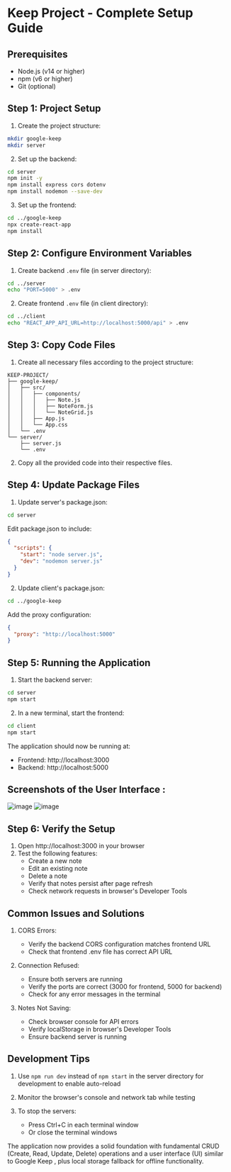 # Keep Project - Complete Setup Guide

## Prerequisites
- Node.js (v14 or higher)
- npm (v6 or higher)
- Git (optional)

## Step 1: Project Setup

1. Create the project structure:
```bash
mkdir google-keep
mkdir server 
```

2. Set up the backend:
```bash
cd server
npm init -y
npm install express cors dotenv
npm install nodemon --save-dev
```

3. Set up the frontend:
```bash
cd ../google-keep
npx create-react-app 
npm install
```

## Step 2: Configure Environment Variables

1. Create backend `.env` file (in server directory):
```bash
cd ../server
echo "PORT=5000" > .env
```

2. Create frontend `.env` file (in client directory):
```bash
cd ../client
echo "REACT_APP_API_URL=http://localhost:5000/api" > .env
```

## Step 3: Copy Code Files

1. Create all necessary files according to the project structure:
```
KEEP-PROJECT/
├── google-keep/
│   ├── src/
│   │   ├── components/
│   │   │   ├── Note.js
│   │   │   ├── NoteForm.js
│   │   │   └── NoteGrid.js
│   │   ├── App.js
│   │   └── App.css
│   └── .env
└── server/
    ├── server.js
    └── .env
```

2. Copy all the provided code into their respective files.

## Step 4: Update Package Files

1. Update server's package.json:
```bash
cd server
```
Edit package.json to include:
```json
{
  "scripts": {
    "start": "node server.js",
    "dev": "nodemon server.js"
  }
}
```

2. Update client's package.json:
```bash
cd ../google-keep
```
Add the proxy configuration:
```json
{
  "proxy": "http://localhost:5000"
}
```

## Step 5: Running the Application

1. Start the backend server:
```bash
cd server
npm start
```

2. In a new terminal, start the frontend:
```bash
cd client
npm start
```

The application should now be running at:
- Frontend: http://localhost:3000
- Backend: http://localhost:5000

## Screenshots of the User Interface :
![image](https://github.com/user-attachments/assets/28d37890-97f8-45da-837a-5a7c10e2bc72)
![image](https://github.com/user-attachments/assets/01ec2836-1a01-4370-9b9e-6fac5e491b89)



## Step 6: Verify the Setup

1. Open http://localhost:3000 in your browser
2. Test the following features:
   - Create a new note
   - Edit an existing note
   - Delete a note
   - Verify that notes persist after page refresh
   - Check network requests in browser's Developer Tools

## Common Issues and Solutions

1. CORS Errors:
   - Verify the backend CORS configuration matches frontend URL
   - Check that frontend .env file has correct API URL

2. Connection Refused:
   - Ensure both servers are running
   - Verify the ports are correct (3000 for frontend, 5000 for backend)
   - Check for any error messages in the terminal

3. Notes Not Saving:
   - Check browser console for API errors
   - Verify localStorage in browser's Developer Tools
   - Ensure backend server is running

## Development Tips

1. Use `npm run dev` instead of `npm start` in the server directory for development to enable auto-reload

2. Monitor the browser's console and network tab while testing

3. To stop the servers:
   - Press Ctrl+C in each terminal window
   - Or close the terminal windows

The application now provides a solid foundation with fundamental CRUD (Create, Read, Update, Delete) operations and a user interface (UI) similar to Google Keep , plus local storage fallback for offline functionality.
